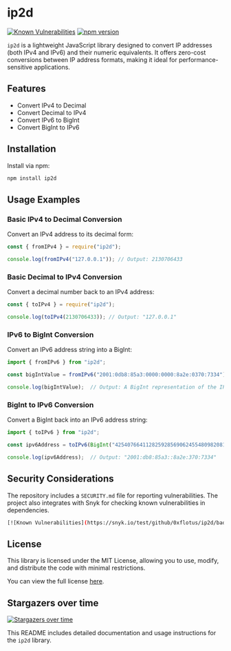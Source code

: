 # ip2d

[![Known Vulnerabilities](https://snyk.io/test/github/0xflotus/ip2d/badge.svg?targetFile=package.json)](https://snyk.io/test/github/0xflotus/ip2d?targetFile=package.json)
[![npm version](https://badge.fury.io/js/ip2d.svg)](https://badge.fury.io/js/ip2d)

`ip2d` is a lightweight JavaScript library designed to convert IP addresses (both IPv4 and IPv6) and their numeric equivalents. It offers zero-cost conversions between IP address formats, making it ideal for performance-sensitive applications.

## Features

* Convert IPv4 to Decimal
* Convert Decimal to IPv4
* Convert IPv6 to BigInt
* Convert BigInt to IPv6

## Installation

Install via npm:

```bash
npm install ip2d
```

## Usage Examples

### Basic IPv4 to Decimal Conversion

Convert an IPv4 address to its decimal form:

```javascript
const { fromIPv4 } = require("ip2d");

console.log(fromIPv4("127.0.0.1")); // Output: 2130706433
```

### Basic Decimal to IPv4 Conversion

Convert a decimal number back to an IPv4 address:

```javascript
const { toIPv4 } = require("ip2d");

console.log(toIPv4(2130706433)); // Output: "127.0.0.1"
```

### IPv6 to BigInt Conversion

Convert an IPv6 address string into a BigInt:

```typescript
import { fromIPv6 } from "ip2d";

const bigIntValue = fromIPv6("2001:0db8:85a3:0000:0000:8a2e:0370:7334");

console.log(bigIntValue);  // Output: A BigInt representation of the IPv6 address
```

### BigInt to IPv6 Conversion

Convert a BigInt back into an IPv6 address string:

```typescript
import { toIPv6 } from "ip2d";

const ipv6Address = toIPv6(BigInt("42540766411282592856906245548098208148"));

console.log(ipv6Address);  // Output: "2001:db8:85a3::8a2e:370:7334"
```

## Security Considerations

The repository includes a `SECURITY.md` file for reporting vulnerabilities. The project also integrates with Snyk for checking known vulnerabilities in dependencies.

```bash
[![Known Vulnerabilities](https://snyk.io/test/github/0xflotus/ip2d/badge.svg?targetFile=package.json)](https://snyk.io/test/github/0xflotus/ip2d?targetFile=package.json)
```
## License

This library is licensed under the MIT License, allowing you to use, modify, and distribute the code with minimal restrictions.

You can view the full license [here](./LICENSE).

## Stargazers over time

[![Stargazers over time](https://starchart.cc/0xflotus/ip2d.svg)](https://starchart.cc/0xflotus/ip2d)

This README includes detailed documentation and usage instructions for the `ip2d` library.









